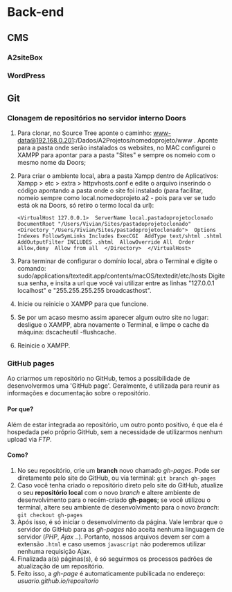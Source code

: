 # Back-end

## CMS

### A2siteBox

### WordPress

## Git

### Clonagem de repositórios no servidor interno Doors

1. Para clonar, no Source Tree aponte o caminho: www-data@192.168.0.201:/Dados/A2Projetos/nomedoprojeto/www . Aponte para a pasta onde serão instalados os websites, no MAC configurei o XAMPP para apontar para a pasta "Sites" e sempre os nomeio com o mesmo nome da Doors;

2. Para criar o ambiente local, abra a pasta Xampp dentro de Aplicativos: Xampp > etc > extra > httpvhosts.conf e edite o arquivo inserindo o código apontando a pasta onde o site foi instalado (para facilitar, nomeio sempre como local.nomedoprojeto.a2 - pois para ver se tudo está ok na Doors, só retiro o termo local da url): 

	``<VirtualHost 127.0.0.1> 
	ServerName local.pastadoprojetoclonado
	DocumentRoot "/Users/Vivian/Sites/pastadoprojetoclonado" 
	<Directory "/Users/Vivian/Sites/pastadoprojetoclonado"> 
	    Options Indexes FollowSymLinks Includes ExecCGI 
	    AddType text/shtml .shtml 
	    AddOutputFilter INCLUDES .shtml 
	    AllowOverride All 
	    Order allow,deny 
	    Allow from all 
	</Directory> 
	</VirtualHost>``

3. Para terminar de configurar o domínio local, abra o Terminal e digite o comando: 
sudo/applications/textedit.app/contents/macOS/textedit/etc/hosts
Digite sua senha, e insita a url que você vai utilizar entre as linhas "127.0.0.1    localhost" e "255.255.255.255    broadcasthost".

4. Inicie ou reinicie o XAMPP para que funcione. 

5. Se por um acaso mesmo assim aparecer algum outro site no lugar: desligue o XAMPP, abra novamente o Terminal, e limpe o cache da máquina: dscacheutil -flushcache.

6. Reinicie o XAMPP.


### GitHub pages

Ao criarmos um repositório no GitHub, temos a possibilidade de desenvolvermos uma 'GitHub page'. Geralmente, é utilizada para reunir as informações e documentação sobre o repositório.

#### Por que?

Além de estar integrada ao repositório, um outro ponto positivo, é que ela é hospedada pelo próprio GitHub, sem a necessidade de utilizarmos nenhum upload via _FTP_.

#### Como?

1. No seu repositório, crie um **branch** novo chamado _gh-pages_. Pode ser diretamente pelo site do GitHub, ou via terminal:
`git branch gh-pages`
2. Caso você tenha criado o repositório direto pelo site do GitHub, atualize o seu **repositório local** com o novo _branch_ e altere ambiente de desenvolvimento para o recém-criado **gh-pages**; se você utilizou o terminal, altere seu ambiente de desenvolvimento para o novo _branch_:
`git checkout gh-pages`
3. Após isso, é só iniciar o desenvolvimento da página. Vale lembrar que o servidor do GitHub para as _gh-pages_ não aceita nenhuma linguagem de servidor (_PHP_, _Ajax_ ..). Portanto, nossos arquivos devem ser com a extensão `.html` e caso usemos `javascript` não poderemos utilizar nenhuma requisição Ajax.
4. Finalizada a(s) páginas(s), é só seguirmos os processos padrões de atualização de um repositório.
5. Feito isso, a _gh-page_ é automaticamente pubilicada no endereço:
_usuario.github.io/repositorio_

